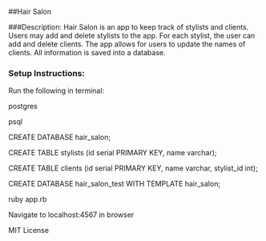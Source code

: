 ##Hair Salon

###Description:
Hair Salon is an app to keep track of stylists and clients. Users may add and delete stylists to the app. For each stylist, the user can add and delete clients. 
The app allows for users to update the names of clients. All information is saved into a database. 


### Setup Instructions:

Run the following in terminal:

postgres

psql

CREATE DATABASE hair_salon;

CREATE TABLE stylists (id serial PRIMARY KEY, name varchar);

CREATE TABLE clients (id serial PRIMARY KEY, name varchar, stylist_id int);

CREATE DATABASE hair_salon_test WITH TEMPLATE hair_salon;

ruby app.rb

Navigate to localhost:4567 in browser

MIT License

